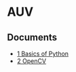 # AUV
## Documents
- [1 Basics of Python](https://docs.google.com/document/d/1MGT8wG3O0cuUN1qs3j3TYnhPTJt09Tk35FzkdOx0Nws/edit?usp=sharing)
- [2 OpenCV](https://docs.google.com/document/d/1tLQV0Cr79dpVeCiBzFd3r0fUsv5cYm8gpYtbncRD9Pc/edit?usp=sharing)
